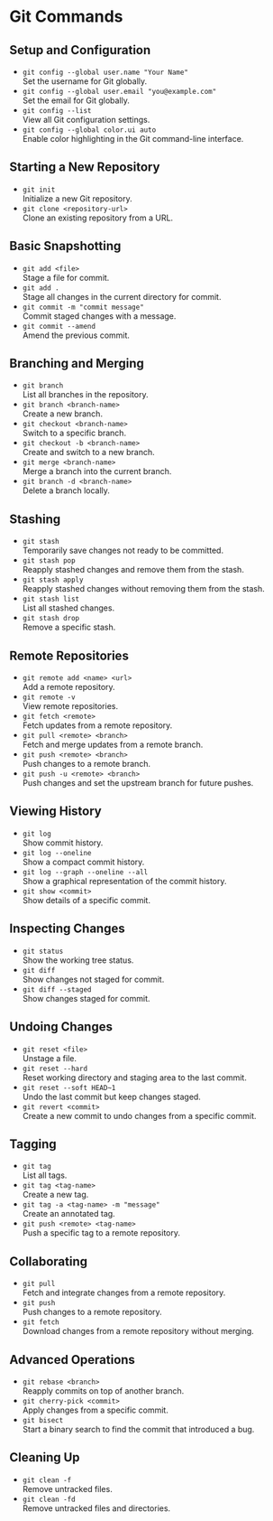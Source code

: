 # Git Commands

## Setup and Configuration
- `git config --global user.name "Your Name"`  
  Set the username for Git globally.
- `git config --global user.email "you@example.com"`  
  Set the email for Git globally.
- `git config --list`  
  View all Git configuration settings.
- `git config --global color.ui auto`  
  Enable color highlighting in the Git command-line interface.

## Starting a New Repository
- `git init`  
  Initialize a new Git repository.
- `git clone <repository-url>`  
  Clone an existing repository from a URL.

## Basic Snapshotting
- `git add <file>`  
  Stage a file for commit.
- `git add .`  
  Stage all changes in the current directory for commit.
- `git commit -m "commit message"`  
  Commit staged changes with a message.
- `git commit --amend`  
  Amend the previous commit.

## Branching and Merging
- `git branch`  
  List all branches in the repository.
- `git branch <branch-name>`  
  Create a new branch.
- `git checkout <branch-name>`  
  Switch to a specific branch.
- `git checkout -b <branch-name>`  
  Create and switch to a new branch.
- `git merge <branch-name>`  
  Merge a branch into the current branch.
- `git branch -d <branch-name>`  
  Delete a branch locally.

## Stashing
- `git stash`  
  Temporarily save changes not ready to be committed.
- `git stash pop`  
  Reapply stashed changes and remove them from the stash.
- `git stash apply`  
  Reapply stashed changes without removing them from the stash.
- `git stash list`  
  List all stashed changes.
- `git stash drop`  
  Remove a specific stash.

## Remote Repositories
- `git remote add <name> <url>`  
  Add a remote repository.
- `git remote -v`  
  View remote repositories.
- `git fetch <remote>`  
  Fetch updates from a remote repository.
- `git pull <remote> <branch>`  
  Fetch and merge updates from a remote branch.
- `git push <remote> <branch>`  
  Push changes to a remote branch.
- `git push -u <remote> <branch>`  
  Push changes and set the upstream branch for future pushes.

## Viewing History
- `git log`  
  Show commit history.
- `git log --oneline`  
  Show a compact commit history.
- `git log --graph --oneline --all`  
  Show a graphical representation of the commit history.
- `git show <commit>`  
  Show details of a specific commit.

## Inspecting Changes
- `git status`  
  Show the working tree status.
- `git diff`  
  Show changes not staged for commit.
- `git diff --staged`  
  Show changes staged for commit.

## Undoing Changes
- `git reset <file>`  
  Unstage a file.
- `git reset --hard`  
  Reset working directory and staging area to the last commit.
- `git reset --soft HEAD~1`  
  Undo the last commit but keep changes staged.
- `git revert <commit>`  
  Create a new commit to undo changes from a specific commit.

## Tagging
- `git tag`  
  List all tags.
- `git tag <tag-name>`  
  Create a new tag.
- `git tag -a <tag-name> -m "message"`  
  Create an annotated tag.
- `git push <remote> <tag-name>`  
  Push a specific tag to a remote repository.

## Collaborating
- `git pull`  
  Fetch and integrate changes from a remote repository.
- `git push`  
  Push changes to a remote repository.
- `git fetch`  
  Download changes from a remote repository without merging.

## Advanced Operations
- `git rebase <branch>`  
  Reapply commits on top of another branch.
- `git cherry-pick <commit>`  
  Apply changes from a specific commit.
- `git bisect`  
  Start a binary search to find the commit that introduced a bug.

## Cleaning Up
- `git clean -f`  
  Remove untracked files.
- `git clean -fd`  
  Remove untracked files and directories.
